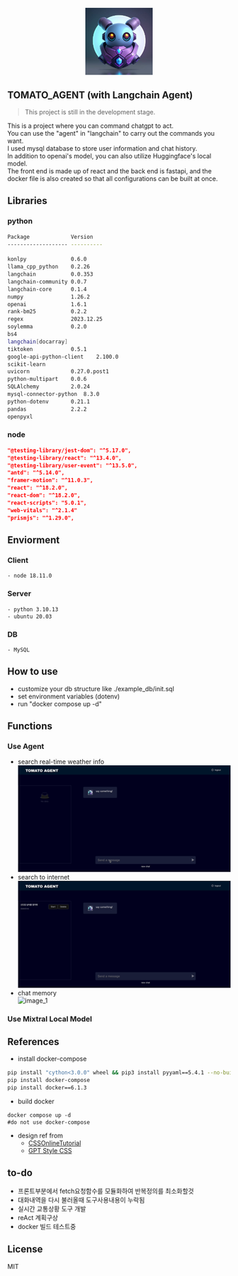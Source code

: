 <p align="center">
    <img src="./assets/logo.jpeg" width=30% height=30% />
</p>  

## TOMATO_AGENT (with Langchain Agent)   
> This project is still in the development stage.  

This is a project where you can command chatgpt to act.  
You can use the "agent" in "langchain" to carry out the commands you want.  
I used mysql database to store user information and chat history.  
In addition to openai's model, you can also utilize Huggingface's local model.  
The front end is made up of react and the back end is fastapi, and the docker file is also created so that all configurations can be built at once.  
## Libraries  
### python  
```bash
Package             Version
------------------- ----------

konlpy              0.6.0
llama_cpp_python    0.2.26
langchain           0.0.353
langchain-community 0.0.7
langchain-core      0.1.4
numpy               1.26.2
openai              1.6.1
rank-bm25           0.2.2
regex               2023.12.25
soylemma            0.2.0
bs4
langchain[docarray]
tiktoken            0.5.1
google-api-python-client    2.100.0
scikit-learn
uvicorn             0.27.0.post1
python-multipart    0.0.6
SQLAlchemy          2.0.24
mysql-connector-python  8.3.0
python-dotenv       0.21.1
pandas              2.2.2
openpyxl
```
### node  
```json
"@testing-library/jest-dom": "^5.17.0",
"@testing-library/react": "^13.4.0",
"@testing-library/user-event": "^13.5.0",
"antd": "^5.14.0",
"framer-motion": "^11.0.3",
"react": "^18.2.0",
"react-dom": "^18.2.0",
"react-scripts": "5.0.1",
"web-vitals": "^2.1.4"
"prismjs": "^1.29.0",
```
## Enviorment  
### Client 
    - node 18.11.0
### Server
    - python 3.10.13
    - ubuntu 20.03
### DB
    - MySQL


## How to use  
- customize your db structure like ./example_db/init.sql
- set environment variables (dotenv)
- run "docker compose up -d"  


## Functions  
### Use Agent
- search real-time weather info  
![image_1](https://github.com/Oldentomato/tomato_agent/blob/main/assets/search_weather.gif)  
- search to internet  
![image_1](https://github.com/Oldentomato/tomato_agent/blob/main/assets/search_google.gif)  
- chat memory  
![image_1](https://github.com/Oldentomato/tomato_agent/blob/main/assets/memory.gif)  
### Use Mixtral Local Model


## References
- install docker-compose  
```bash
pip install "cython<3.0.0" wheel && pip3 install pyyaml==5.4.1 --no-build-isolation
pip install docker-compose
pip install docker==6.1.3
```
- build docker 
```
docker compose up -d
#do not use docker-compose
```
- design ref from
    - [CSSOnlineTutorial](https://www.youtube.com/@OnlineTutorialsYT)
    - [GPT Style CSS](https://www.youtube.com/watch?v=EzkWAviyYgg)
## to-do  
- 프론트부분에서 fetch요청함수를 모듈화하여 반복정의를 최소화할것  
- 대화내역을 다시 불러올때 도구사용내용이 누락됨
- 실시간 교통상황 도구 개발
- reAct 계획구상
- docker 빌드 테스트중

## License
MIT
